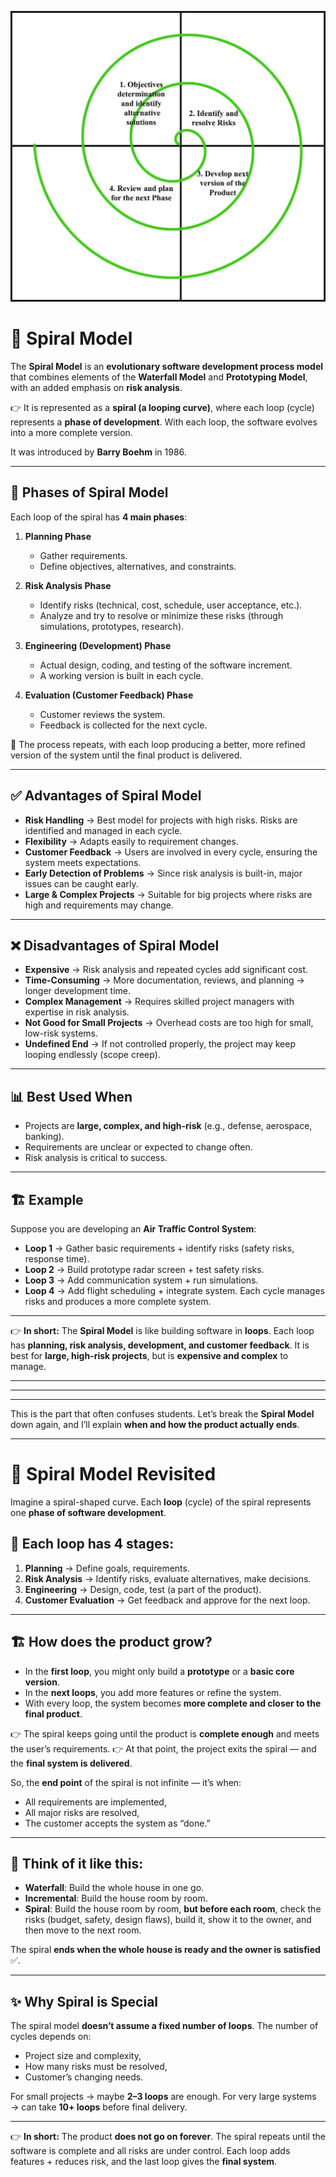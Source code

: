 ![](./images/Spiral-Model-SDLC.webp)

# 📌 **Spiral Model**

The **Spiral Model** is an **evolutionary software development process model** that combines elements of the **Waterfall Model** and **Prototyping Model**, with an added emphasis on **risk analysis**.

👉 It is represented as a **spiral (a looping curve)**, where each loop (cycle) represents a **phase of development**. With each loop, the software evolves into a more complete version.

It was introduced by **Barry Boehm** in 1986.

---

## 🔄 **Phases of Spiral Model**

Each loop of the spiral has **4 main phases**:

1. **Planning Phase**

   * Gather requirements.
   * Define objectives, alternatives, and constraints.

2. **Risk Analysis Phase**

   * Identify risks (technical, cost, schedule, user acceptance, etc.).
   * Analyze and try to resolve or minimize these risks (through simulations, prototypes, research).

3. **Engineering (Development) Phase**

   * Actual design, coding, and testing of the software increment.
   * A working version is built in each cycle.

4. **Evaluation (Customer Feedback) Phase**

   * Customer reviews the system.
   * Feedback is collected for the next cycle.

🔁 The process repeats, with each loop producing a better, more refined version of the system until the final product is delivered.

---

## ✅ **Advantages of Spiral Model**

* **Risk Handling** → Best model for projects with high risks. Risks are identified and managed in each cycle.
* **Flexibility** → Adapts easily to requirement changes.
* **Customer Feedback** → Users are involved in every cycle, ensuring the system meets expectations.
* **Early Detection of Problems** → Since risk analysis is built-in, major issues can be caught early.
* **Large & Complex Projects** → Suitable for big projects where risks are high and requirements may change.

---

## ❌ **Disadvantages of Spiral Model**

* **Expensive** → Risk analysis and repeated cycles add significant cost.
* **Time-Consuming** → More documentation, reviews, and planning → longer development time.
* **Complex Management** → Requires skilled project managers with expertise in risk analysis.
* **Not Good for Small Projects** → Overhead costs are too high for small, low-risk systems.
* **Undefined End** → If not controlled properly, the project may keep looping endlessly (scope creep).

---

## 📊 **Best Used When**

* Projects are **large, complex, and high-risk** (e.g., defense, aerospace, banking).
* Requirements are unclear or expected to change often.
* Risk analysis is critical to success.

---

## 🏗️ **Example**

Suppose you are developing an **Air Traffic Control System**:

* **Loop 1** → Gather basic requirements + identify risks (safety risks, response time).
* **Loop 2** → Build prototype radar screen + test safety risks.
* **Loop 3** → Add communication system + run simulations.
* **Loop 4** → Add flight scheduling + integrate system.
  Each cycle manages risks and produces a more complete system.

---

👉 **In short:**
The **Spiral Model** is like building software in **loops**. Each loop has **planning, risk analysis, development, and customer feedback**. It is best for **large, high-risk projects**, but is **expensive and complex** to manage.

---
---
---

This is the part that often confuses students. Let’s break the **Spiral Model** down again, and I’ll explain **when and how the product actually ends**.

---

# 🔄 Spiral Model Revisited

Imagine a spiral-shaped curve. Each **loop** (cycle) of the spiral represents one **phase of software development**.

## 📌 Each loop has 4 stages:

1. **Planning** → Define goals, requirements.
2. **Risk Analysis** → Identify risks, evaluate alternatives, make decisions.
3. **Engineering** → Design, code, test (a part of the product).
4. **Customer Evaluation** → Get feedback and approve for the next loop.

---

## 🏗️ How does the product grow?

* In the **first loop**, you might only build a **prototype** or a **basic core version**.
* In the **next loops**, you add more features or refine the system.
* With every loop, the system becomes **more complete and closer to the final product**.

👉 The spiral keeps going until the product is **complete enough** and meets the user’s requirements.
👉 At that point, the project exits the spiral — and the **final system is delivered**.

So, the **end point** of the spiral is not infinite — it’s when:

* All requirements are implemented,
* All major risks are resolved,
* The customer accepts the system as “done.”

---

## 🎯 Think of it like this:

* **Waterfall**: Build the whole house in one go.
* **Incremental**: Build the house room by room.
* **Spiral**: Build the house room by room, **but before each room**, check the risks (budget, safety, design flaws), build it, show it to the owner, and then move to the next room.

The spiral **ends when the whole house is ready and the owner is satisfied** ✅.

---

## ✨ Why Spiral is Special

The spiral model **doesn’t assume a fixed number of loops**. The number of cycles depends on:

* Project size and complexity,
* How many risks must be resolved,
* Customer’s changing needs.

For small projects → maybe **2–3 loops** are enough.
For very large systems → can take **10+ loops** before final delivery.

---

👉 **In short:**
The product **does not go on forever**. The spiral repeats until the software is complete and all risks are under control. Each loop adds features + reduces risk, and the last loop gives the **final system**.
